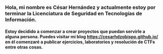 ### Hola, mi nombre es César Hernández y actualmente estoy por terminar la Licenciatura de Seguridad en Tecnologías de Información.
#### Estoy decidido a comenzar a crear proyectos que puedan servirle a alguna persona. Puedes visitar mi blog https://cesarhdzobispo.github.io/ en él comenzaré a publicar ejercicios, laboratorios y resolución de CTFs entre otras cosas.
